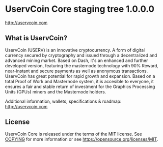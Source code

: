 UservCoin Core staging tree 1.0.0.0
===============================

http://uservcoin.com


What is UservCoin?
----------------

UservCoin (USERV) is an innovative cryptocurrency. A form of digital currency secured by cryptography and issued through a decentralized and advanced mining market. Based on Dash, it's an enhanced and further developed version, featuring the masternode technology with 90% Reward, near-instant and secure payments as well as anonymous transactions. UservCoin has great potential for rapid growth and expansion. Based on a total Proof of Work and Masternode system, it is accesible to everyone, it ensures a fair and stable return of investment for the Graphics Processing Units (GPUs) miners and the Masternode holders.

Additional information, wallets, specifications & roadmap: http://uservcoin.com


License
-------

UservCoin Core is released under the terms of the MIT license. See [COPYING](COPYING) for more
information or see https://opensource.org/licenses/MIT.



